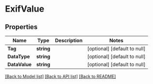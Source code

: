 # ExifValue

## Properties
Name | Type | Description | Notes
------------ | ------------- | ------------- | -------------
**Tag** | **string** |  | [optional] [default to null]
**DataType** | **string** |  | [optional] [default to null]
**DataValue** | **string** |  | [optional] [default to null]

[[Back to Model list]](../README.md#documentation-for-models) [[Back to API list]](../README.md#documentation-for-api-endpoints) [[Back to README]](../README.md)


